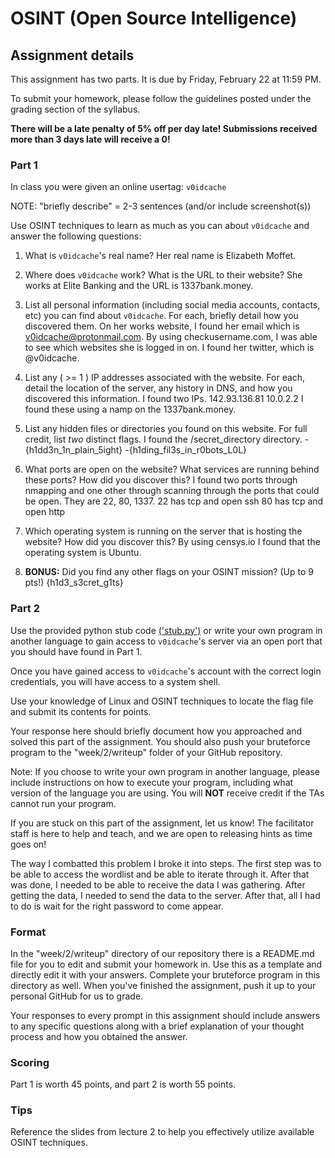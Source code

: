 OSINT (Open Source Intelligence)
======

## Assignment details

This assignment has two parts. It is due by Friday, February 22 at 11:59 PM.

To submit your homework, please follow the guidelines posted under the grading section of the syllabus.

**There will be a late penalty of 5% off per day late! Submissions received more than 3 days late will receive a 0!**

### Part 1

In class you were given an online usertag: `v0idcache`

NOTE: "briefly describe" = 2-3 sentences (and/or include screenshot(s))

Use OSINT techniques to learn as much as you can about `v0idcache` and answer the following questions:

1. What is `v0idcache`'s real name?
Her real name is Elizabeth Moffet.

2. Where does `v0idcache` work? What is the URL to their website?
She works at Elite Banking and the URL is 1337bank.money.

3. List all personal information (including social media accounts, contacts, etc) you can find about `v0idcache`. For each, briefly detail how you discovered them.
On her works website, I found her email which is v0idcache@protonmail.com. By using checkusername.com, I was able to see which websites she is logged in on. I found her twitter, which is @v0idcache.

4. List any ( >= 1 ) IP addresses associated with the website. For each, detail the location of the server, any history in DNS, and how you discovered this information.
I found two IPs.
142.93.136.81
10.0.2.2
I found these using a namp on the 1337bank.money.

5. List any hidden files or directories you found on this website. For full credit, list *two* distinct flags.
I found the /secret_directory directory.
-{h1dd3n_1n_plain_5ight}
-{h1ding_fil3s_in_r0bots_L0L}

6. What ports are open on the website? What services are running behind these ports? How did you discover this?
I found two ports through nmapping and one other through scanning through the ports that could be open. They are 22, 80, 1337.
22 has tcp and open ssh
80 has tcp and open http

7. Which operating system is running on the server that is hosting the website? How did you discover this?
By using censys.io I found that the operating system is Ubuntu.

8. **BONUS:** Did you find any other flags on your OSINT mission? (Up to 9 pts!)
{h1d3_s3cret_g1ts}

### Part 2

Use the provided python stub code [('stub.py')](stub.py) or write your own program in another language to gain access to `v0idcache`'s server via an open port that you should have found in Part 1.

Once you have gained access to `v0idcache`'s account with the correct login credentials, you will have access to a system shell.

Use your knowledge of Linux and OSINT techniques to locate the flag file and submit its contents for points.

Your response here should briefly document how you approached and solved this part of the assignment. You should also push your bruteforce program to the "week/2/writeup" folder of your GitHub repository.

Note: If you choose to write your own program in another language, please include instructions on how to execute your program, including what version of the language you are using. You will **NOT** receive credit if the TAs cannot run your program.

If you are stuck on this part of the assignment, let us know! The facilitator staff is here to help and teach, and we are open to releasing hints as time goes on!

The way I combatted this problem I broke it into steps. The first step was to be able to access the wordlist and be able to iterate through it. After that was done, I needed to be able to receive the data I was gathering. After getting the data, I needed to send the data to the server. After that, all I had to do is wait for the right password to come appear.


### Format
In the "week/2/writeup" directory of our repository there is a README.md file for you to edit and submit your homework in. Use this as a template and directly edit it with your answers. Complete your bruteforce program in this directory as well. When you've finished the assignment, push it up to your personal GitHub for us to grade.

Your responses to every prompt in this assignment should include answers to any specific questions along with a brief explanation of your thought process and how you obtained the answer.

### Scoring

Part 1 is worth 45 points, and part 2 is worth 55 points.

### Tips

Reference the slides from lecture 2 to help you effectively utilize available OSINT techniques.
